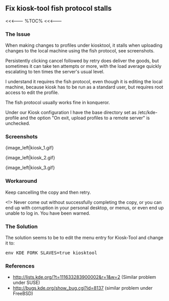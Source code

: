 ## Fix kiosk-tool fish protocol stalls

<<<---
%TOC%
<<<---

### The Issue

When making changes to profiles under kiosktool, it stalls when uploading changes to the local machine using the fish protocol, see screenshots.

Persistently clicking cancel followed by retry does deliver the goods, but sometimes it can take ten attempts or more, with the load average quickly escalating to ten times the server's usual level.

I understand it requires the fish protocol, even though it is editing the local machine, because kiosk has to be run as a standard user, but requires root access to edit the profile.

The fish protocol usually works fine in konqueror.

Under our Kiosk configuration I have the base directory set as /etc/kde-profile and the option "On exit, upload profiles to a remote server" is unchecked.

### Screenshots

{image_left|kiosk_1.gif}


{image_left|kiosk_2.gif}


{image_left|kiosk_3.gif}

### Workaround

Keep cancelling the copy and then retry.

<!> Never come out without successfully completing the copy, or you can end up with corruption in your personal desktop, or menus, or even end up unable to log in.  You have been warned.

### The Solution

The solution seems to be to edit the menu entry for Kiosk-Tool and change it to:

<pre>
env KDE_FORK_SLAVES=true kiosktool
</pre>

### References

   * http://lists.kde.org/?t=111633283900002&r=1&w=2 (Similar problem under SUSE)
   * http://bugs.kde.org/show_bug.cgi?id=8137 (similar problem under FreeBSD)
